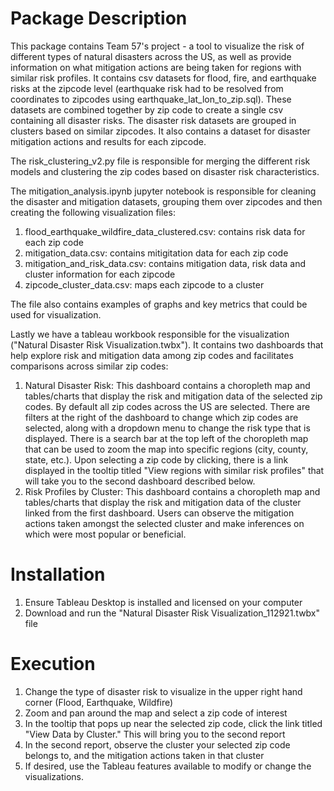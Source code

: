 # Package Description

This package contains Team 57's project - a tool to visualize the risk of different types of natural disasters across the US, as well as provide information on what mitigation actions are being taken for regions with similar risk profiles. It contains csv datasets for flood, fire, and earthquake risks at the zipcode level (earthquake risk had to be resolved from coordinates to zipcodes using earthquake_lat_lon_to_zip.sql). These datasets are combined together by zip code to create a single csv containing all disaster risks. The disaster risk datasets are grouped in clusters based on similar zipcodes. It also contains a dataset for disaster mitigation actions and results for each zipcode.

The risk_clustering_v2.py file is responsible for merging the different risk models and clustering the zip codes based on disaster risk characteristics.

The mitigation_analysis.ipynb jupyter notebook is responsible for cleaning the disaster and mitigation datasets, grouping them over zipcodes and then creating the following visualization files:
1. flood_earthquake_wildfire_data_clustered.csv: contains risk data for each zip code
2. mitigation_data.csv: contains mitigitation data for each zip code
3. mitigation_and_risk_data.csv: contains mitigation data, risk data and cluster information for each zipcode
4. zipcode_cluster_data.csv: maps each zipcode to a cluster

The file also contains examples of graphs and key metrics that could be used for visualization.

Lastly we have a tableau workbook responsible for the visualization ("Natural Disaster Risk Visualization.twbx"). It contains two dashboards that help explore risk and mitigation data among zip codes and facilitates comparisons across similar zip codes:
1. Natural Disaster Risk: This dashboard contains a choropleth map and tables/charts that display the risk and mitigation data of the selected zip codes. By default all zip codes across the US are selected. There are filters at the right of the dashboard to change which zip codes are selected, along with a dropdown menu to change the risk type that is displayed. There is a search bar at the top left of the choropleth map that can be used to zoom the map into specific regions (city, county, state, etc.). Upon selecting a zip code by clicking, there is a link displayed in the tooltip titled "View regions with similar risk profiles" that will take you to the second dashboard described below.
2. Risk Profiles by Cluster: This dashboard contains a choropleth map and tables/charts that display the risk and mitigation data of the cluster linked from the first dashboard. Users can observe the mitigation actions taken amongst the selected cluster and make inferences on which were most popular or beneficial.

# Installation
1. Ensure Tableau Desktop is installed and licensed on your computer
2. Download and run the "Natural Disaster Risk Visualization_112921.twbx" file

# Execution
1. Change the type of disaster risk to visualize in the upper right hand corner (Flood, Earthquake, Wildfire)
2. Zoom and pan around the map and select a zip code of interest
3. In the tooltip that pops up near the selected zip code, click the link titled "View Data by Cluster." This will bring you to the second report
4. In the second report, observe the cluster your selected zip code belongs to, and the mitigation actions taken in that cluster
5. If desired, use the Tableau features available to modify or change the visualizations. 
